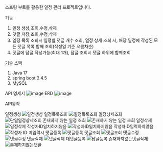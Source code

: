 스프링 부트를 활용한 일정 관리 프로젝트입니다.  

기능
1. 일정 생성,조회,수정,삭제
2. 댓글 저장,조회,수정,삭제
3. 일정 목록 조회시 일정별 댓글 개수 조회, 일정 상세 조회 시, 해당 일정에 작성된 모든 댓글 목록 함께 조회(작성일 기준 오름차순)
4. 댓글에 답글 작성가능(최대 1개), 답글 조회시 댓글 하위에 함꼐조회

기술 스택
1. Java 17
2. spring boot 3.4.5
3. MySQL

API 명세서
![image](https://github.com/user-attachments/assets/0dc8c320-6f90-4d6a-a180-0a60f2e5680f)
ERD
![image](https://github.com/user-attachments/assets/49cf137d-4d41-4181-82d1-9b9018c03ae8)

API동작

일정생성
![일정생성](https://github.com/user-attachments/assets/39ebb6bc-5b44-483c-99cc-4db9a5ee4f45)
일정목록조회
![일정목록조회](https://github.com/user-attachments/assets/6a11ca09-a5e2-49b8-bf5a-e192676e7852)
일정상세조회
![단일일정상세조회](https://github.com/user-attachments/assets/e88d24e1-0d7c-4aba-b30e-c5a4977ef82a)
존재하지 않는 일정 조회
![존재하지 않는 일정 조회](https://github.com/user-attachments/assets/dd0ab3c7-3dd9-4d11-bd04-f89dd21cdd14)
일정삭제
![일정삭제](https://github.com/user-attachments/assets/9370f56e-bcf3-472a-96ee-d7f621561e51)
작성자ID일치하지않음
![작성자ID일치하지않음](https://github.com/user-attachments/assets/7f96fd09-07a5-4a77-a1d0-21bbbf8441aa)
작성자ID입력하지않음
![작성자 ID 미입력시](https://github.com/user-attachments/assets/b1e0d132-b413-49a1-9867-0b772a58cf61)
댓글등록
![댓글등록](https://github.com/user-attachments/assets/dae6648d-a94b-469e-87cb-0c6621473353)
댓글조회
![댓글조회](https://github.com/user-attachments/assets/eecda1db-8b40-43fd-983e-5583832ecf12)
댓글수정
![댓글수정](https://github.com/user-attachments/assets/0bbbc2f6-36c1-4ee3-9fe2-3547b0d0c05c)
댓글삭제
![댓글삭제](https://github.com/user-attachments/assets/86fab1e0-74ae-49d2-a8ca-35db57c71676)
대댓글등록
![답글등록](https://github.com/user-attachments/assets/68e6cafe-0139-4c6c-8439-e00223378eb8)
존재하지않는댓글삭제
![존재하지않는댓글](https://github.com/user-attachments/assets/c0b8a2d2-7ce6-40da-bac5-8be565631b25)




